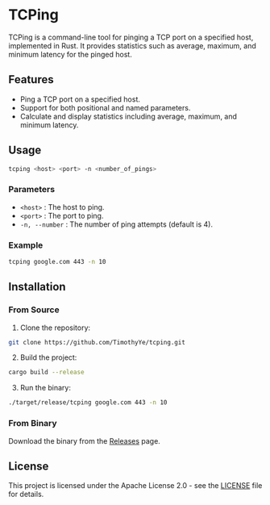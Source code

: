 # TCPing

TCPing is a command-line tool for pinging a TCP port on a specified host, implemented in Rust. It provides statistics such as average, maximum, and minimum latency for the pinged host.

## Features

- Ping a TCP port on a specified host.
- Support for both positional and named parameters.
- Calculate and display statistics including average, maximum, and minimum latency.

## Usage

```sh
tcping <host> <port> -n <number_of_pings>
```

### Parameters

* `<host>` : The host to ping.
* `<port>` : The port to ping.
* `-n, --number` : The number of ping attempts (default is 4).

### Example

```sh
tcping google.com 443 -n 10
```

## Installation

### From Source

1. Clone the repository:

```sh
git clone https://github.com/TimothyYe/tcping.git
```

2. Build the project:

```sh
cargo build --release
```

3. Run the binary:

```sh
./target/release/tcping google.com 443 -n 10
```

### From Binary

Download the binary from the [Releases](https://github.com/TimothyYe/tcping/releases) page.

## License

This project is licensed under the Apache License 2.0 - see the [LICENSE](https://github.com/TimothyYe/tcping/blob/master/LICENSE) file for details.